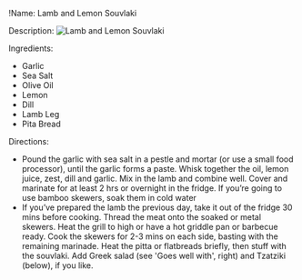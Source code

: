 !Name: Lamb and Lemon Souvlaki

Description:
![Lamb and Lemon Souvlaki](https://www.themealdb.com/images/media/meals/rjhf741585564676.jpg "Lamb and Lemon Souvlaki")

Ingredients:
- Garlic
- Sea Salt
- Olive Oil
- Lemon
- Dill
- Lamb Leg
- Pita Bread

Directions:
- Pound the garlic with sea salt in a pestle and mortar (or use a small food processor), until the garlic forms a paste. Whisk together the oil, lemon juice, zest, dill and garlic. Mix in the lamb and combine well. Cover and marinate for at least 2 hrs or overnight in the fridge. If you’re going to use bamboo skewers, soak them in cold water
- If you’ve prepared the lamb the previous day, take it out of the fridge 30 mins before cooking. Thread the meat onto the soaked or metal skewers. Heat the grill to high or have a hot griddle pan or barbecue ready. Cook the skewers for 2-3 mins on each side, basting with the remaining marinade. Heat the pitta or flatbreads briefly, then stuff with the souvlaki. Add Greek salad (see 'Goes well with', right) and Tzatziki (below), if you like.
